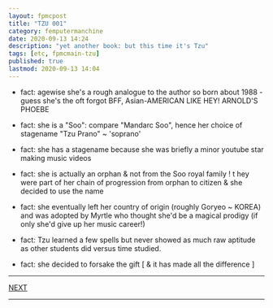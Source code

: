 ```yaml
---
layout: fpmcpost
title: "TZU 001"
category: femputermanchine
date: 2020-09-13 14:24
description: "yet another book: but this time it's Tzu"
tags: [etc, fpmcmain-tzu]
published: true
lastmod: 2020-09-13 14:04
---
```

[//]: # ( 9/13/20  -added)

* fact: agewise she's a rough analogue to the author so born about 1988 - guess she's the oft forgot BFF, Asian-AMERICAN LIKE HEY! ARNOLD'S PHOEBE

* fact: she is a "Soo": compare "Mandarc Soo", hence her choice of stagename "Tzu Prano" ~ 'soprano'

* fact: she has a stagename because she was briefly a minor youtube star making music videos

* fact: she is actually an orphan & not from the Soo royal family ! t hey were part of her chain of progression from orphan to citizen & she decided to use the name

* fact: she eventually left her country of origin (roughly Goryeo ~ KOREA) and was adopted by Myrtle who thought she'd be a magical prodigy (if only she'd give up her music career!)

* fact: Tzu learned a few spells but never showed as much raw aptitude as other students did versus time studied.

* fact: she decided to forsake the gift [ & it has made all the difference ]

*****

<span class="fpmc-nav-next"><a href="{{ 'tzu-ii' | prepend: site.baseurl }}">NEXT</a></span> 


*****

